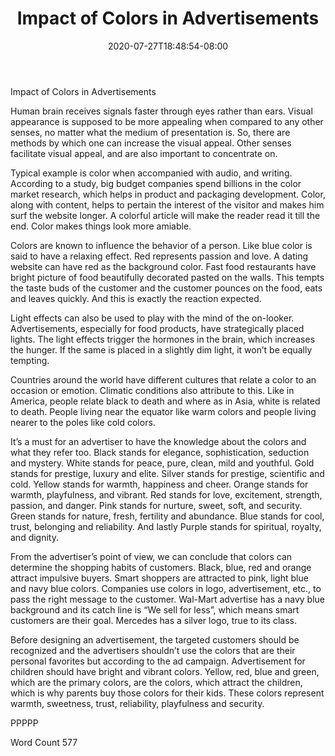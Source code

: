 ﻿---
title: "Impact of Colors in Advertisements"
date: 2020-07-27T18:48:54-08:00
description: "TXT Tips for Web Success"
featured_image: "/images/TXT.jpg"
tags: ["TXT"]
---

Impact of Colors in Advertisements

Human brain receives signals faster through eyes rather than ears. Visual appearance is supposed to be more appealing when compared to any other senses, no matter what the medium of presentation is. So, there are methods by which one can increase the visual appeal. Other senses facilitate visual appeal, and are also important to concentrate on.

Typical example is color when accompanied with audio, and writing. According to a study, big budget companies spend billions in the color market research, which helps in product and packaging development. Color, along with content, helps to pertain the interest of the visitor and makes him surf the website longer. A colorful article will make the reader read it till the end. Color makes things look more amiable. 

Colors are known to influence the behavior of a person. Like blue color is said to have a relaxing effect. Red represents passion and love. A dating website can have red as the background color. Fast food restaurants have bright picture of food beautifully decorated pasted on the walls. This tempts the taste buds of the customer and the customer pounces on the food, eats and leaves quickly. And this is exactly the reaction expected.

Light effects can also be used to play with the mind of the on-looker. Advertisements, especially for food products, have strategically placed lights. The light effects trigger the hormones in the brain, which increases the hunger. If the same is placed in a slightly dim light, it won’t be equally tempting.  

Countries around the world have different cultures that relate a color to an occasion or emotion. Climatic conditions also attribute to this. Like in America, people relate black to death and where as in Asia, white is related to death. People living near the equator like warm colors and people living nearer to the poles like cold colors.

It’s a must for an advertiser to have the knowledge about the colors and what they refer too. Black stands for elegance, sophistication, seduction and mystery. White stands for peace, pure, clean, mild and youthful. Gold stands for prestige, luxury and elite. Silver stands for prestige, scientific and cold. Yellow stands for warmth, happiness and cheer. Orange stands for warmth, playfulness, and vibrant. Red stands for love, excitement, strength, passion, and danger. Pink stands for nurture, sweet, soft, and security. Green stands for nature, fresh, fertility and abundance. Blue stands for cool, trust, belonging and reliability. And lastly Purple stands for spiritual, royalty, and dignity.  

From the advertiser’s point of view, we can conclude that colors can determine the shopping habits of customers. Black, blue, red and orange attract impulsive buyers. Smart shoppers are attracted to pink, light blue and navy blue colors. Companies use colors in logo, advertisement, etc., to pass the right message to the customer. Wal-Mart advertise has a navy blue background and its catch line is “We sell for less”, which means smart customers are their goal. Mercedes has a silver logo, true to its class. 

Before designing an advertisement, the targeted customers should be recognized and the advertisers shouldn’t use the colors that are their personal favorites but according to the ad campaign. Advertisement for children should have bright and vibrant colors. Yellow, red, blue and green, which are the primary colors, are the colors, which attract the children, which is why parents buy those colors for their kids. These colors represent warmth, sweetness, trust, reliability, playfulness and security.   

PPPPP

Word Count 577




